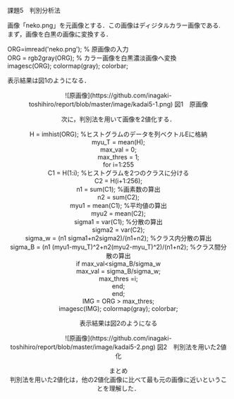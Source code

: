課題5　判別分析法

画像「neko.png」を元画像とする．この画像はディジタルカラー画像である.  
まず，画像を白黒の画像に変換する．

ORG=imread('neko.png'); % 原画像の入力  
ORG = rgb2gray(ORG); % カラー画像を白黒濃淡画像へ変換  
imagesc(ORG); colormap(gray); colorbar;

表示結果は図1のようになる．

<div align="center">
![原画像](https://github.com/inagaki-toshihiro/report/blob/master/image/kadai5-1.png)  
図1　原画像

次に，判別法を用いて画像を2値化する．

H = imhist(ORG); %ヒストグラムのデータを列ベクトルEに格納  
myu_T = mean(H);  
max_val = 0;  
max_thres = 1;  
for i=1:255  
C1 = H(1:i); %ヒストグラムを2つのクラスに分ける  
C2 = H(i+1:256);  
n1 = sum(C1); %画素数の算出  
n2 = sum(C2);  
myu1 = mean(C1); %平均値の算出  
myu2 = mean(C2);  
sigma1 = var(C1); %分散の算出  
sigma2 = var(C2);  
sigma_w = (n1 sigma1+n2sigma2)/(n1+n2); %クラス内分散の算出  
sigma_B = (n1 (myu1-myu_T)^2+n2(myu2-myu_T)^2)/(n1+n2); %クラス間分散の算出  
if max_val<sigma_B/sigma_w  
max_val = sigma_B/sigma_w;  
max_thres =i;  
end;  
end;  
IMG = ORG > max_thres;  
imagesc(IMG); colormap(gray); colorbar;  

表示結果は図2のようになる

<div align="center">
![原画像](https://github.com/inagaki-toshihiro/report/blob/master/image/kadai5-2.png)  
図2　判別法を用いた2値化

まとめ  
判別法を用いた2値化は，他の2値化画像に比べて最も元の画像に近いということを理解した．
